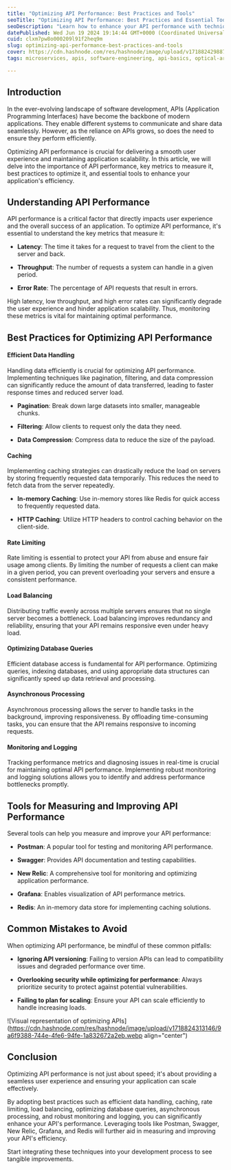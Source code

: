 ```yaml
---
title: "Optimizing API Performance: Best Practices and Tools"
seoTitle: "Optimizing API Performance: Best Practices and Essential Tools"
seoDescription: "Learn how to enhance your API performance with techniques and essential tools. Explore best practices for data handling, caching, and load balancing."
datePublished: Wed Jun 19 2024 19:14:44 GMT+0000 (Coordinated Universal Time)
cuid: clxm7pw8o000209l91f2heq9m
slug: optimizing-api-performance-best-practices-and-tools
cover: https://cdn.hashnode.com/res/hashnode/image/upload/v1718824298876/798216f5-c2c4-4b02-a267-0675a9797fd9.png
tags: microservices, apis, software-engineering, api-basics, optical-arcadia

---
```


## Introduction

In the ever-evolving landscape of software development, APIs (Application Programming Interfaces) have become the backbone of modern applications. They enable different systems to communicate and share data seamlessly. However, as the reliance on APIs grows, so does the need to ensure they perform efficiently.

Optimizing API performance is crucial for delivering a smooth user experience and maintaining application scalability. In this article, we will delve into the importance of API performance, key metrics to measure it, best practices to optimize it, and essential tools to enhance your application's efficiency.

## Understanding API Performance

API performance is a critical factor that directly impacts user experience and the overall success of an application. To optimize API performance, it's essential to understand the key metrics that measure it:

* **Latency**: The time it takes for a request to travel from the client to the server and back.
    
* **Throughput**: The number of requests a system can handle in a given period.
    
* **Error Rate**: The percentage of API requests that result in errors.
    

High latency, low throughput, and high error rates can significantly degrade the user experience and hinder application scalability. Thus, monitoring these metrics is vital for maintaining optimal performance.

## Best Practices for Optimizing API Performance

#### Efficient Data Handling

Handling data efficiently is crucial for optimizing API performance. Implementing techniques like pagination, filtering, and data compression can significantly reduce the amount of data transferred, leading to faster response times and reduced server load.

* **Pagination**: Break down large datasets into smaller, manageable chunks.
    
* **Filtering**: Allow clients to request only the data they need.
    
* **Data Compression**: Compress data to reduce the size of the payload.
    

#### Caching

Implementing caching strategies can drastically reduce the load on servers by storing frequently requested data temporarily. This reduces the need to fetch data from the server repeatedly.

* **In-memory Caching**: Use in-memory stores like Redis for quick access to frequently requested data.
    
* **HTTP Caching**: Utilize HTTP headers to control caching behavior on the client-side.
    

#### Rate Limiting

Rate limiting is essential to protect your API from abuse and ensure fair usage among clients. By limiting the number of requests a client can make in a given period, you can prevent overloading your servers and ensure a consistent performance.

#### Load Balancing

Distributing traffic evenly across multiple servers ensures that no single server becomes a bottleneck. Load balancing improves redundancy and reliability, ensuring that your API remains responsive even under heavy load.

#### Optimizing Database Queries

Efficient database access is fundamental for API performance. Optimizing queries, indexing databases, and using appropriate data structures can significantly speed up data retrieval and processing.

#### Asynchronous Processing

Asynchronous processing allows the server to handle tasks in the background, improving responsiveness. By offloading time-consuming tasks, you can ensure that the API remains responsive to incoming requests.

#### Monitoring and Logging

Tracking performance metrics and diagnosing issues in real-time is crucial for maintaining optimal API performance. Implementing robust monitoring and logging solutions allows you to identify and address performance bottlenecks promptly.

## Tools for Measuring and Improving API Performance

Several tools can help you measure and improve your API performance:

* **Postman**: A popular tool for testing and monitoring API performance.
    
* **Swagger**: Provides API documentation and testing capabilities.
    
* **New Relic**: A comprehensive tool for monitoring and optimizing application performance.
    
* **Grafana**: Enables visualization of API performance metrics.
    
* **Redis**: An in-memory data store for implementing caching solutions.
    

## Common Mistakes to Avoid

When optimizing API performance, be mindful of these common pitfalls:

* **Ignoring API versioning**: Failing to version APIs can lead to compatibility issues and degraded performance over time.
    
* **Overlooking security while optimizing for performance**: Always prioritize security to protect against potential vulnerabilities.
    
* **Failing to plan for scaling**: Ensure your API can scale efficiently to handle increasing loads.
    

![Visual representation of optimizing APIs](https://cdn.hashnode.com/res/hashnode/image/upload/v1718824313146/9a6f9388-744e-4fe6-94fe-1a832672a2eb.webp align="center")

## Conclusion

Optimizing API performance is not just about speed; it's about providing a seamless user experience and ensuring your application can scale effectively.

By adopting best practices such as efficient data handling, caching, rate limiting, load balancing, optimizing database queries, asynchronous processing, and robust monitoring and logging, you can significantly enhance your API's performance. Leveraging tools like Postman, Swagger, New Relic, Grafana, and Redis will further aid in measuring and improving your API's efficiency.

Start integrating these techniques into your development process to see tangible improvements.